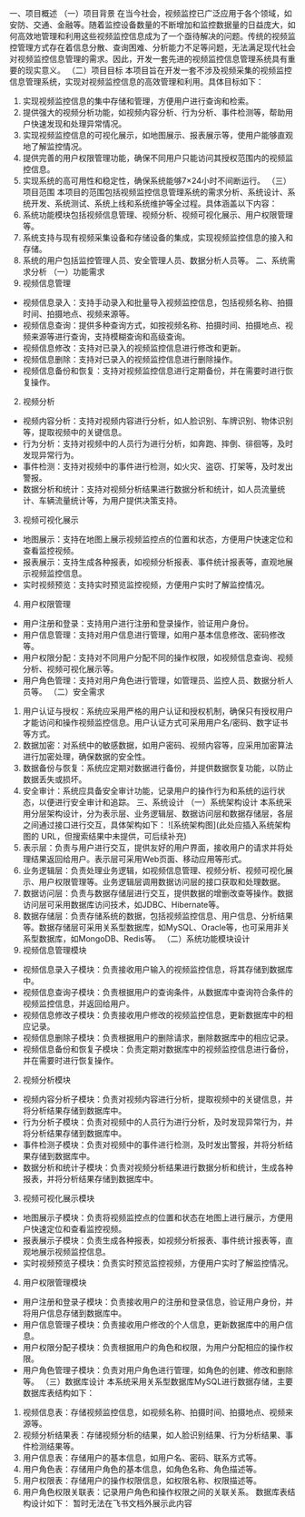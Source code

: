 一、项目概述
（一）项目背景
在当今社会，视频监控已广泛应用于各个领域，如安防、交通、金融等。随着监控设备数量的不断增加和监控数据量的日益庞大，如何高效地管理和利用这些视频监控信息成为了一个亟待解决的问题。传统的视频监控管理方式存在着信息分散、查询困难、分析能力不足等问题，无法满足现代社会对视频监控信息管理的需求。因此，开发一套先进的视频监控信息管理系统具有重要的现实意义。
（二）项目目标
本项目旨在开发一套不涉及视频采集的视频监控信息管理系统，实现对视频监控信息的高效管理和利用。具体目标如下：
1. 实现视频监控信息的集中存储和管理，方便用户进行查询和检索。
2. 提供强大的视频分析功能，如视频内容分析、行为分析、事件检测等，帮助用户快速发现和处理异常情况。
3. 实现视频监控信息的可视化展示，如地图展示、报表展示等，使用户能够直观地了解监控情况。
4. 提供完善的用户权限管理功能，确保不同用户只能访问其授权范围内的视频监控信息。
5. 实现系统的高可用性和稳定性，确保系统能够7×24小时不间断运行。
（三）项目范围
本项目的范围包括视频监控信息管理系统的需求分析、系统设计、系统开发、系统测试、系统上线和系统维护等全过程。具体涵盖以下内容：
1. 系统功能模块包括视频信息管理、视频分析、视频可视化展示、用户权限管理等。
2. 系统支持与现有视频采集设备和存储设备的集成，实现视频监控信息的接入和存储。
3. 系统的用户包括监控管理人员、安全管理人员、数据分析人员等。
二、系统需求分析
（一）功能需求
1. 视频信息管理
  - 视频信息录入：支持手动录入和批量导入视频监控信息，包括视频名称、拍摄时间、拍摄地点、视频来源等。
  - 视频信息查询：提供多种查询方式，如按视频名称、拍摄时间、拍摄地点、视频来源等进行查询，支持模糊查询和高级查询。
  - 视频信息修改：支持对已录入的视频监控信息进行修改和更新。
  - 视频信息删除：支持对已录入的视频监控信息进行删除操作。
  - 视频信息备份和恢复：支持对视频监控信息进行定期备份，并在需要时进行恢复操作。
2. 视频分析
  - 视频内容分析：支持对视频内容进行分析，如人脸识别、车牌识别、物体识别等，提取视频中的关键信息。
  - 行为分析：支持对视频中的人员行为进行分析，如奔跑、摔倒、徘徊等，及时发现异常行为。
  - 事件检测：支持对视频中的事件进行检测，如火灾、盗窃、打架等，及时发出警报。
  - 数据分析和统计：支持对视频分析结果进行数据分析和统计，如人员流量统计、车辆流量统计等，为用户提供决策支持。
3. 视频可视化展示
  - 地图展示：支持在地图上展示视频监控点的位置和状态，方便用户快速定位和查看监控视频。
  - 报表展示：支持生成各种报表，如视频分析报表、事件统计报表等，直观地展示视频监控信息。
  - 实时视频预览：支持实时预览监控视频，方便用户实时了解监控情况。
4. 用户权限管理
  - 用户注册和登录：支持用户进行注册和登录操作，验证用户身份。
  - 用户信息管理：支持对用户信息进行管理，如用户基本信息修改、密码修改等。
  - 用户权限分配：支持对不同用户分配不同的操作权限，如视频信息查询、视频分析、视频可视化展示等。
  - 用户角色管理：支持对用户角色进行管理，如管理员、监控人员、数据分析人员等。
（二）安全需求
1. 用户认证与授权：系统应采用严格的用户认证和授权机制，确保只有授权用户才能访问和操作视频监控信息。用户认证方式可采用用户名/密码、数字证书等方式。
2. 数据加密：对系统中的敏感数据，如用户密码、视频内容等，应采用加密算法进行加密处理，确保数据的安全性。
3. 数据备份与恢复：系统应定期对数据进行备份，并提供数据恢复功能，以防止数据丢失或损坏。
4. 安全审计：系统应具备安全审计功能，记录用户的操作行为和系统的运行状态，以便进行安全审计和追踪。
三、系统设计
（一）系统架构设计
本系统采用分层架构设计，分为表示层、业务逻辑层、数据访问层和数据存储层，各层之间通过接口进行交互，具体架构如下： ![系统架构图](此处应插入系统架构图的 URL，但搜索结果中未提供，可后续补充)
1. 表示层：负责与用户进行交互，提供友好的用户界面，接收用户的请求并将处理结果返回给用户。表示层可采用Web页面、移动应用等形式。
2. 业务逻辑层：负责处理业务逻辑，如视频信息管理、视频分析、视频可视化展示、用户权限管理等。业务逻辑层调用数据访问层的接口获取和处理数据。
3. 数据访问层：负责与数据存储层进行交互，提供数据的增删改查等操作。数据访问层可采用数据库访问技术，如JDBC、Hibernate等。
4. 数据存储层：负责存储系统的数据，包括视频监控信息、用户信息、分析结果等。数据存储层可采用关系型数据库，如MySQL、Oracle等，也可采用非关系型数据库，如MongoDB、Redis等。
（二）系统功能模块设计
1. 视频信息管理模块
  - 视频信息录入子模块：负责接收用户输入的视频监控信息，将其存储到数据库中。
  - 视频信息查询子模块：负责根据用户的查询条件，从数据库中查询符合条件的视频监控信息，并返回给用户。
  - 视频信息修改子模块：负责接收用户修改的视频监控信息，更新数据库中的相应记录。
  - 视频信息删除子模块：负责根据用户的删除请求，删除数据库中的相应记录。
  - 视频信息备份和恢复子模块：负责定期对数据库中的视频监控信息进行备份，并在需要时进行恢复操作。
2. 视频分析模块
  - 视频内容分析子模块：负责对视频内容进行分析，提取视频中的关键信息，并将分析结果存储到数据库中。
  - 行为分析子模块：负责对视频中的人员行为进行分析，及时发现异常行为，并将分析结果存储到数据库中。
  - 事件检测子模块：负责对视频中的事件进行检测，及时发出警报，并将分析结果存储到数据库中。
  - 数据分析和统计子模块：负责对视频分析结果进行数据分析和统计，生成各种报表，并将分析结果存储到数据库中。
3. 视频可视化展示模块
  - 地图展示子模块：负责将视频监控点的位置和状态在地图上进行展示，方便用户快速定位和查看监控视频。
  - 报表展示子模块：负责生成各种报表，如视频分析报表、事件统计报表等，直观地展示视频监控信息。
  - 实时视频预览子模块：负责实时预览监控视频，方便用户实时了解监控情况。
4. 用户权限管理模块
  - 用户注册和登录子模块：负责接收用户的注册和登录信息，验证用户身份，并将用户信息存储到数据库中。
  - 用户信息管理子模块：负责接收用户修改的个人信息，更新数据库中的用户信息。
  - 用户权限分配子模块：负责根据用户的角色和权限，为用户分配相应的操作权限。
  - 用户角色管理子模块：负责对用户角色进行管理，如角色的创建、修改和删除等。
（三）数据库设计
本系统采用关系型数据库MySQL进行数据存储，主要数据库表结构如下：
1. 视频信息表：存储视频监控信息，如视频名称、拍摄时间、拍摄地点、视频来源等。
2. 视频分析结果表：存储视频分析的结果，如人脸识别结果、行为分析结果、事件检测结果等。
3. 用户信息表：存储用户的基本信息，如用户名、密码、联系方式等。
4. 用户角色表：存储用户角色的基本信息，如角色名称、角色描述等。
5. 用户权限表：存储用户的操作权限信息，如权限名称、权限描述等。
6. 用户角色权限关联表：记录用户角色和操作权限之间的关联关系。
数据库表结构设计如下：
暂时无法在飞书文档外展示此内容
